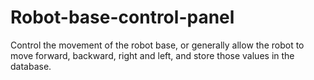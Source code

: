 # Robot-base-control-panel
Control the movement of the robot base, or generally allow the robot to move forward, backward, right and left, and store those values in the database.
